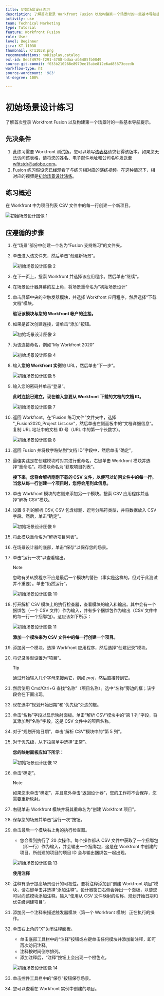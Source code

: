 ```yaml
---
title: 初始场景设计练习
description: 了解首次登录 Workfront Fusion 以及构建第一个场景时的一些基本导航提示。
activity: use
team: Technical Marketing
type: Tutorial
feature: Workfront Fusion
role: User
level: Beginner
jira: KT-11038
thumbnail: KT11038.png
recommendations: noDisplay,catalog
exl-id: 8ecf4979-f291-4788-bdaa-ab5485fb0849
source-git-commit: f033b210268e8979ee15abe812e6ad85673eeedb
workflow-type: ht
source-wordcount: '983'
ht-degree: 100%

---
```


# 初始场景设计练习

了解首次登录 Workfront Fusion 以及构建第一个场景时的一些基本导航提示。

## 先决条件

1. 此练习需要 Workfront 测试版。您可以填写[该表格](https://forms.office.com/r/f1J8HRGrNY)请求获得该版本。如果您无法访问该表格，请将您的姓名、电子邮件地址和公司名称发送至 wfttstdr@adobe.com。
1. Fusion 练习假设您已经观看了与练习相对应的演练视频。在这种情况下，相对应的视频是[初始场景设计演练](https://experienceleague.adobe.com/docs/workfront-learn/tutorials-workfront/fusion/understand-the-basics/initial-scenario-design-walkthrough.html?lang=zh-Hans)。


## 练习概述

在 Workfront 中为项目列表 CSV 文件中的每一行创建一个新项目。

![初始场景设计图像 1](../12-exercises/assets/initial-scenario-design-1.png)

## 应遵循的步骤

1. 在“场景”部分中创建一个名为“Fusion 支持练习”的文件夹。
1. 单击进入该文件夹，然后单击“创建新场景”。

   ![初始场景设计图像 2](../12-exercises/assets/initial-scenario-design-2.png)

1. 在下一页上，搜索 Workfront 并选择该应用程序。然后单击“继续”。
1. 在场景设计器屏幕的左上角，将场景重命名为“初始场景设计”
1. 单击屏幕中央的空触发器模块，并选择 Workfront 应用程序，然后选择“下载文档”模块。

   **验证该模块与您的 Workfront 帐户的连接。**

1. 如果是首次创建连接，请单击“添加”按钮。

   ![初始场景设计图像 3](../12-exercises/assets/initial-scenario-design-3.png)

1. 为该连接命名，例如“My Workfront 2020”

   ![初始场景设计图像 4](../12-exercises/assets/initial-scenario-design-4.png)

1. 输入&#x200B;**您的 Workfront 实例**&#x200B;的 URL，然后单击“下一步”。

   ![初始场景设计图像 5](../12-exercises/assets/initial-scenario-design-5.png)

1. 输入您的密码并单击“登录”。

   **此时连接已建立。现在输入您要从 Workfront 下载的文档的文档 ID。**

   ![初始场景设计图像 7](../12-exercises/assets/initial-scenario-design-7.png)

1. 返回 Workfront。在“Fusion 练习文件”文件夹中，选择 &quot;_Fusion2020_Project List.csv&quot;，然后单击左侧面板中的“文档详细信息”。复制 URL 地址中的文档 ID 号（URL 中的第一个长数字）。

   ![初始场景设计图像 8](../12-exercises/assets/initial-scenario-design-8.png)

1. 返回 Fusion 并将数字粘贴到“文档 ID”字段中，然后单击“确定”。
1. 最佳实践是在创建模块时对其进行重命名。右键单击 Workfront 模块并选择“重命名”。将模块命名为“获取项目列表”。

   **接下来，您将会解析刚刚下载的 CSV 文件，以便可以访问文件中的每一行。当您从每一行创建一个项目时，您将会用到此信息。**

1. 单击 Workfront 模块的右侧来添加另一个模块。搜索 CSV 应用程序并选择“解析 CSV”模块。
1. 设置 6 列的解析 CSV, CSV 包含标题、逗号分隔符类型，并将数据放入 CSV 字段。然后，单击“确定”。

   ![初始场景设计图像 9](../12-exercises/assets/initial-scenario-design-9.png)

1. 将此模块重命名为“解析项目列表”。
1. 在场景设计器的底部，单击“保存”以保存您的场景。
1. 单击“运行一次”以查看输出。

   >[!NOTE]
   >
   >忽略有关转换程序不应是最后一个模块的警告（事实是这样的，但对于此测试并不重要）。单击“仍然运行”。

   ![初始场景设计图像 10](../12-exercises/assets/initial-scenario-design-10.png)

1. 打开解析 CSV 模块上的执行检查器，查看模块的输入和输出。其中会有一个捆绑包（一个 CSV 文件）作为输入，并有多个捆绑包作为输出（CSV 文件中的每一行一个捆绑包）。这应该如下所示：

   ![初始场景设计图像 11](../12-exercises/assets/initial-scenario-design-11.png)

   **添加一个模块来为 CSV 文件中的每一行创建一个项目。**

1. 添加另一个模块。选择 Workfront 应用程序，然后选择“创建记录”模块。
1. 将记录类型设置为“项目”。

   >[!TIP]
   >
   >通过开始输入几个字母来搜索它，例如 *proj*，然后直接转到它。

1. 然后使用 Cmd/Ctrl+G 查找“名称”（项目名称）。选中“名称”旁边的框；该字段会在下面出现。
1. 现在选中“规划开始日期”和“优先级”旁边的框。
1. 单击“名称”字段以显示映射面板。单击“解析 CSV”模块中的“第 1 列”字段，将其添加到“名称”字段。这是 CSV 文件中的项目名称。
1. 对于“规划开始日期”，单击“解析 CSV”模块中的“第 5 列”。
1. 对于优先级，从下拉菜单中选择“正常”。

   **您的映射面板应如下所示：**

   ![初始场景设计图像 12](../12-exercises/assets/initial-scenario-design-12.png)

1. 单击“确定”。

   >[!NOTE]
   >
   >如果您未单击“确定”，并且意外单击“返回设计器”，您的工作将不会保存，您需要重新映射。

1. 右键单击 Workfront 模块并将其重命名为“创建 Workfront 项目”。
1. 保存您的场景并单击“运行一次”按钮。
1. 单击最后一个模块右上角的执行检查器。

   + 您会看到执行了 20 次操作。每个操作都从 CSV 文件中获取了一个捆绑包（即一行）作为输入，并会输出一个捆绑包，这是在 Workfront 中创建的项目。所创建的项目的项目 ID 会与输出捆绑包一起出现。

   ![初始场景设计图像 13](../12-exercises/assets/initial-scenario-design-13.png)

   **使用注释**

1. 注释有助于提高场景设计的可视性。要将注释添加到“创建 Workfront 项目”模块，请右键单击并选择“添加注释”。设计器窗口右侧会弹出一个面板，以便您可以向该模块添加注释。输入“使用从 CSV 文件映射的名称、规划开始日期和优先级创建项目”。
1. 添加另一个注释来描述触发器模块（第一个 Workfront 模块）正在执行的操作。
1. 单击右上角的“X”关闭注释面板。

   + 单击底部工具栏中的“注释”按钮或右键单击任何模块并添加新注释，即可再次访问注释。
   + 注释按时间倒序排列。
   + 添加注释后，“注释”按钮上会出现一个橙色点。

   ![初始场景设计图像 14](../12-exercises/assets/initial-scenario-design-14.png)

1. 单击控件工具栏中的“保存”按钮保存场景。
1. 您可以查看在 Workfront 实例中创建的项目。
